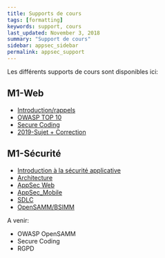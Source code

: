 ```yaml
---
title: Supports de cours
tags: [formatting]
keywords: support, cours
last_updated: November 3, 2018
summary: "Support de cours"
sidebar: appsec_sidebar
permalink: appsec_support
---
```


Les différents supports de cours sont disponibles ici:

## M1-Web

 * [Introduction/rappels](pdf/20190626-IntroHTTP.pdf)
 * [OWASP TOP 10](pdf/20190626-OWASPTOP10.pdf)
 * [Secure Coding](pdf/20190628-SecureCoding.pdf)
 * [2019-Sujet + Correction](pdf/2019-M1-WEB-sujet-correction.pdf)

## M1-Sécurité

 * [Introduction à la sécurité applicative](pdf/20181015-introduction.pdf)
 * [Architecture](pdf/20181015-architecture.pdf)
 * [AppSec Web](pdf/20181016-AppSecWeb.pdf)
 * [AppSec_Mobile](pdf/20181207-AppSecMobile.pdf)
 * [SDLC](pdf/20190108-SDLC.pdf)
 * [OpenSAMM/BSIMM](20190111-OpenSAMM.pdf)

A venir:
 * OWASP OpenSAMM
 * Secure Coding
 * RGPD
